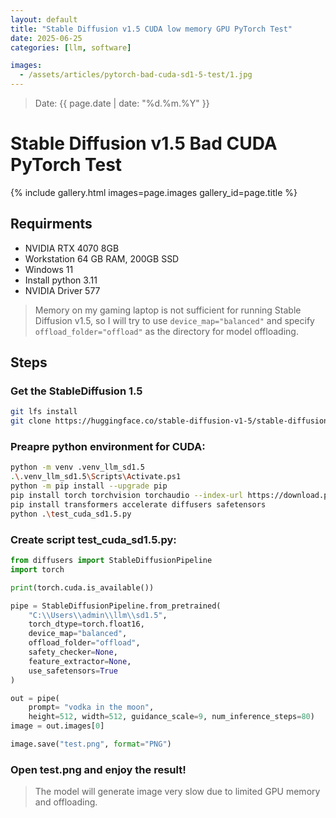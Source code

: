 ```yaml
---
layout: default
title: "Stable Diffusion v1.5 CUDA low memory GPU PyTorch Test"
date: 2025-06-25
categories: [llm, software]

images:
  - /assets/articles/pytorch-bad-cuda-sd1-5-test/1.jpg
---
```

> Date: {{ page.date | date: "%d.%m.%Y" }}  

# Stable Diffusion v1.5 Bad CUDA PyTorch Test 

{% include gallery.html images=page.images gallery_id=page.title %}

## Requirments 
- NVIDIA RTX 4070 8GB
- Workstation 64 GB RAM, 200GB SSD
- Windows 11
- Install python 3.11
- NVIDIA Driver 577

> Memory on my gaming laptop is not sufficient for running Stable Diffusion v1.5, so I will try to use `device_map="balanced"` and specify `offload_folder="offload"` as the directory for model offloading.

## Steps

### Get the StableDiffusion 1.5
```bash
git lfs install
git clone https://huggingface.co/stable-diffusion-v1-5/stable-diffusion-v1-5 sd1.5
```
### Preapre python environment for CUDA:
```bash
python -m venv .venv_llm_sd1.5
.\.venv_llm_sd1.5\Scripts\Activate.ps1
python -m pip install --upgrade pip
pip install torch torchvision torchaudio --index-url https://download.pytorch.org/whl/cu128
pip install transformers accelerate diffusers safetensors
python .\test_cuda_sd1.5.py
```
### Create script test_cuda_sd1.5.py:
```python
from diffusers import StableDiffusionPipeline
import torch

print(torch.cuda.is_available())

pipe = StableDiffusionPipeline.from_pretrained(
    "C:\\Users\\admin\\llm\\sd1.5",
    torch_dtype=torch.float16,
    device_map="balanced",
    offload_folder="offload",
    safety_checker=None,
    feature_extractor=None,
    use_safetensors=True
)

out = pipe(
    prompt= "vodka in the moon", 
    height=512, width=512, guidance_scale=9, num_inference_steps=80)
image = out.images[0]

image.save("test.png", format="PNG")
```
### Open test.png and enjoy the result!
> The model will generate image very slow due to limited GPU memory and offloading.
